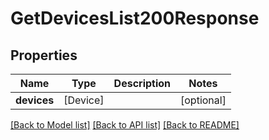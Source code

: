 # GetDevicesList200Response

## Properties
Name | Type | Description | Notes
------------ | ------------- | ------------- | -------------
**devices** | [Device] |  | [optional] 

[[Back to Model list]](../README.md#documentation-for-models) [[Back to API list]](../README.md#documentation-for-api-endpoints) [[Back to README]](../README.md)


